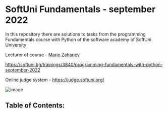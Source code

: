 # SoftUni Fundamentals - september 2022
In this repository there are solutions to tasks from the programming Fundamentals course with Python of the software academy of SoftUni University

Lecturer of course - [Mario Zahariev](https://www.linkedin.com/in/mario-zahariev-753a7b202/) 

https://softuni.bg/trainings/3840/programming-fundamentals-with-python-september-2022

Online judge system - https://judge.softuni.org/

![image](https://user-images.githubusercontent.com/68993494/185683680-bcfefe65-88fb-4192-b0b2-ff9130c39487.png)

## Table of Contents:



